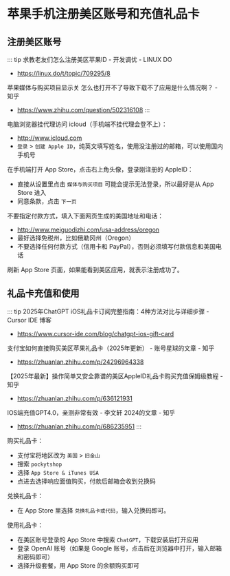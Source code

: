 # 苹果手机注册美区账号和充值礼品卡

## 注册美区账号
::: tip 求教老友们怎么注册美区苹果ID - 开发调优 - LINUX DO
* https://linux.do/t/topic/709295/8

苹果媒体与购买项目显示关 怎么也打开不了导致下载不了应用是什么情况啊？ - 知乎
* https://www.zhihu.com/question/502316108
:::

电脑浏览器挂代理访问 icloud（手机端不挂代理会登不上）：
* http://www.icloud.com
* `登录` > `创建 Apple ID`，纯英文填写姓名，使用没注册过的邮箱，可以使用国内手机号

在手机端打开 App Store，点击右上角头像，登录刚注册的 AppleID：
* 直接从设置里点击 `媒体与购买项目` 可能会提示无法登录，所以最好是从 App Store 进入
* 同意条款，点击 `下一页`

不要指定付款方式，填入下面网页生成的美国地址和电话：
* http://www.meiguodizhi.com/usa-address/oregon
* 最好选择免税州，比如俄勒冈州（Oregon）
* 不要选择任何付款方式（信用卡和 PayPal），否则必须填写付款信息和美国电话

刷新 App Store 页面，如果能看到美区应用，就表示注册成功了。

## 礼品卡充值和使用

::: tip 2025年ChatGPT iOS礼品卡订阅完整指南：4种方法对比与详细步骤 - Cursor IDE 博客
* https://www.cursor-ide.com/blog/chatgpt-ios-gift-card

支付宝如何直接购买美区苹果礼品卡（2025年更新） - 账号星球的文章 - 知乎
* https://zhuanlan.zhihu.com/p/24296964338

【2025年最新】操作简单又安全靠谱的美区AppleID礼品卡购买充值保姆级教程 - 知乎
* https://zhuanlan.zhihu.com/p/636121931

IOS端充值GPT4.0，亲测非常有效 - 李文轩 2024的文章 - 知乎
* https://zhuanlan.zhihu.com/p/686235951
:::

购买礼品卡：

* 支付宝将地区改为 `美国` > `旧金山`
* 搜索 `pockytshop`
* 选择 `App Store & iTunes USA`
* 点进去选择响应面值购买，付款后邮箱会收到兑换码

兑换礼品卡：
* 在 App Store 里选择 `兑换礼品卡或代码`，输入兑换码即可。

使用礼品卡：
* 在美区账号登录的 App Store 中搜索 `ChatGPT`，下载安装后打开应用
* 登录 OpenAI 账号（如果是 Google 账号，点击后在浏览器中打开，输入邮箱和密码即可）
* 选择升级套餐，用 App Store 的余额购买即可
